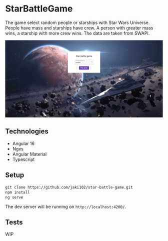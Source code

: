 # StarBattleGame

The game select random people or starships with Star Wars Universe. People have mass and starships have crew. A person with greater mass wins, a
starship with more crew wins. The data are taken from SWAPI.

![](https://github.com/jaki102/star-battle-game/blob/master/src/assets/game.gif)

## Technologies

* Angular 16
* Ngxs
* Angular Material
* Typescript

## Setup

```
git clone https://github.com/jaki102/star-battle-game.git
npm install
ng serve
```
The dev server will be running on `http://localhost:4200/`.

## Tests

WIP
